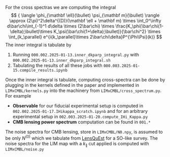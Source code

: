 For the cross spectras we are computing the integral
$$ 
{    \langle \phi_{\mathbf \ell}(\bullet) \psi_{\mathbf m}(\bullet) \rangle \approx 
    (2\pi)^2\delta^{(D)}(\mathbf \ell + \mathbf m)
    \times \int_0^\infty d\bar\chi\int_{-1}^1 d\delta \times (2\bar\chi) 
    \times \frac{K_\phi(\bar\chi(1-\delta);\bullet)\times K_\psi(\bar\chi(1+\delta);\bullet)}{\bar\chi^2}
    \times \int_{k_\parallel} e^{i{k_\parallel}\times 2\bar\chi\delta}P^{\Phi\Psi}(k)}
$$
The inner integral is tabulate by
1. Running `000.002.2025-01-13.inner_dkparp_integral.py` with `000.002.2025-01-13.inner_dkparp_integral.sh`
2. Tabulating the results of all these jobs with `000.003.2025-01-15.compile_results.ipynb`

Once the inner integral is tabulate, computing cross-spectra can be done by plugging in the kernels defined in the paper and implemented in `LIMxCMBL/kernels.py` into the machinery from `LIMxCMBL/cross_spectrum.py`. For example
- **Observable** for our fiducial experimental setup is computed in `002.002.2025-01-17.IHikappa_scratch.ipynb` and for an arbitrary experimental setup in `002.003.2025-01-20.compute_IHi_Kappa.py`
- **CMB lensing power spectrum** computation can be found in `001.*`

The noise spectra for CMB lensing, store in `LIMxCMBL/N0.npy`, is assumed to be only $N^{(0)}$ which we tabulate from [LensQuEst](https://github.com/DelonShen/LensQuEst) for a SO-like survey. The noise spectra for the LIM map with a $k_\parallel$ cut applied is computed with `LIMxCMBL/noise.py`
